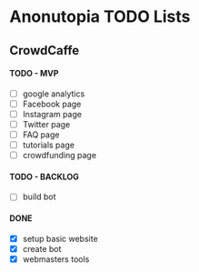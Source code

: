 # Anonutopia TODO Lists

## CrowdCaffe

#### TODO - MVP

- [ ] google analytics
- [ ] Facebook page
- [ ] Instagram page
- [ ] Twitter page
- [ ] FAQ page
- [ ] tutorials page
- [ ] crowdfunding page

#### TODO - BACKLOG

- [ ] build bot

#### DONE

- [x] setup basic website
- [x] create bot
- [x] webmasters tools
